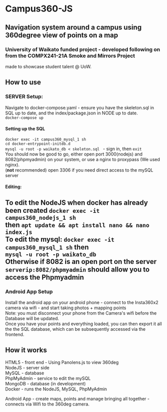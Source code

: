 # Campus360-JS
## Navigation system around a campus using 360degree view of points on a map
### University of Waikato funded project - developed following on from the COMPX241-21A Smoke and Mirrors Project
made to showcase student talent @ UoW.

## How to use
### SERVER Setup:
Navigate to docker-compose.yaml - ensure you have the skeleton.sql in SQL up to date, and the index/package.json in NODE up to date.   
```docker-compose up```  
#### Setting up the SQL  
```docker exec -it campus360_mysql_1 sh```  
```cd docker-entrypoint-initdb.d```  
```mysql -u root -p waikato_db < skeleton.sql ``` - sign in, then ```exit```  
You should now be good to go, either open port 3000(nodejs) and 8082(phpmyadmin) on your system, or use a nginx to proxypass (We used nginx).  
(**not** recommended) open 3306 if you need direct access to the mySQL server  

#### Editing:  
  To edit the NodeJS when docker has already been created ```docker exec -it campus360_nodejs_1 sh```  
  then ```apt update && apt install nano && nano index.js```  
  To edit the mysql: ```docker exec -it campus360_mysql_1 sh``` then  
  ```mysql -u root -p waikato_db```  
   Otherwise if 8082 is an open port on the server ```serverip:8082/phpmyadmin``` should allow you to access the Phpmyadmin   
---
### Android App Setup
Install the android app on your android phone - connect to the Insta360x2 camera via wifi - and start taking photos + mapping points   
Note: you must disconnect your phone from the Camera's wifi before the Database will be updated.  
Once you have your points and everything loaded, you can then export it all the the SQL database, which can be subsequently accessed via the frontend.  

## How it works
HTML5 - front end - Using Panolens.js to view 360deg    
NodeJS - server side  
MySQL - database   
PhpMyAdmin - service to edit the mySQL  
MongoDB - database (in development)  
Docker - runs the NodeJS, MySQL, PhpMyAdmin  
  
Android App - create maps, points and manage bringing all together - connects via Wifi to the 360deg camera.  

